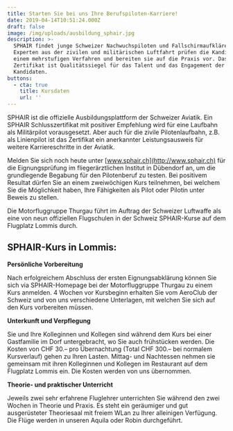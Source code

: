 ```yaml
---
title: Starten Sie bei uns Ihre Berufspiloten-Karriere!
date: 2019-04-14T10:51:24.000Z
draft: false
image: /img/uploads/ausbildung_sphair.jpg
description: >-
  SPHAIR findet junge Schweizer Nachwuchspiloten und Fallschirmaufklärer.
  Experten aus der zivilen und militärischen Luftfahrt prüfen die Kandidaten in
  einem mehrstufigen Verfahren und bereiten sie auf die Praxis vor. Das SPHAIR
  Zertifikat ist Qualitätssiegel für das Talent und das Engagement der
  Kandidaten.
buttons:
  - cta: true
    title: Kursdaten
    url: ''
---
```

SPHAIR ist die offizielle Ausbildungsplattform der Schweizer Aviatik. Ein SPHAIR Schlusszertifikat mit positiver Empfehlung wird für eine Laufbahn als Militärpilot vorausgesetzt. Aber auch für die zivile Pilotenlaufbahn, z.B. als Linienpilot ist das Zertifikat ein anerkannter Leistungsausweis für weitere Karriereschritte in der Aviatik. 

Melden Sie sich noch heute unter [www.sphair.ch](http://www.sphair.ch) für die Eignungsprüfung im fliegerärztlichen Institut in Dübendorf an, um die grundlegende Begabung für den Pilotenberuf zu testen. Bei positivem Resultat dürfen Sie an einem zweiwöchigen Kurs teilnehmen, bei welchem Sie die Möglichkeit haben, Ihre Fähigkeiten als Pilot oder Pilotin unter Beweis zu stellen. 

Die Motorfluggruppe Thurgau führt im Auftrag der Schweizer Luftwaffe als eine von neun offiziellen Flugschulen in der Schweiz SPHAIR-Kurse auf dem Flugplatz Lommis durch.

## 

## SPHAIR-Kurs in Lommis:

**Persönliche Vorbereitung**

Nach erfolgreichem Abschluss der ersten Eignungsabklärung können Sie sich via SPHAIR-Homepage bei der Motorfluggruppe Thurgau zu einem Kurs anmelden. 4 Wochen vor Kursbeginn erhalten Sie vom AeroClub der Schweiz und von uns verschiedene Unterlagen, mit welchen Sie sich auf den Kurs vorbereiten müssen. 

**Unterkunft und Verpflegung**

Sie und Ihre Kolleginnen und Kollegen sind während dem Kurs bei einer Gastfamilie im Dorf untergebracht, wo Sie auch frühstücken werden. Die Kosten von CHF 30.– pro Übernachtung (Total CHF 300.– bei normalem Kursverlauf) gehen zu Ihren Lasten. Mittag- und Nachtessen nehmen sie gemeinsam mit ihren Kolleginnen und Kollegen im Restaurant auf dem Flugplatz Lommis ein. Die Kosten werden von uns übernommen.

**Theorie- und praktischer Unterricht**

Jeweils zwei sehr erfahrene Fluglehrer unterrichten Sie während den zwei Wochen in Theorie und Praxis. Es steht ein geräumiger und gut ausgerüsteter Theoriesaal mit freiem WLan zu Ihrer alleinigen Verfügung. Die Flüge werden in unseren Aquila oder Robin durchgeführt.
